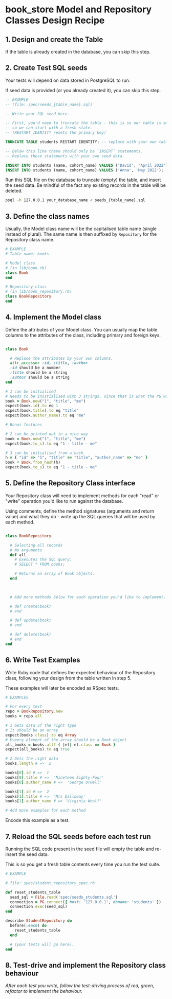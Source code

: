 # book_store Model and Repository Classes Design Recipe

## 1. Design and create the Table

If the table is already created in the database, you can skip this step.

## 2. Create Test SQL seeds

Your tests will depend on data stored in PostgreSQL to run.

If seed data is provided (or you already created it), you can skip this step.

```sql
-- EXAMPLE
-- (file: spec/seeds_{table_name}.sql)

-- Write your SQL seed here. 

-- First, you'd need to truncate the table - this is so our table is emptied between each test run,
-- so we can start with a fresh state.
-- (RESTART IDENTITY resets the primary key)

TRUNCATE TABLE students RESTART IDENTITY; -- replace with your own table name.

-- Below this line there should only be `INSERT` statements.
-- Replace these statements with your own seed data.

INSERT INTO students (name, cohort_name) VALUES ('David', 'April 2022');
INSERT INTO students (name, cohort_name) VALUES ('Anna', 'May 2022');
```

Run this SQL file on the database to truncate (empty) the table, and insert the seed data. Be mindful of the fact any existing records in the table will be deleted.

```bash
psql -h 127.0.0.1 your_database_name < seeds_{table_name}.sql
```

## 3. Define the class names

Usually, the Model class name will be the capitalised table name (single instead of plural). The same name is then suffixed by `Repository` for the Repository class name.

```ruby
# EXAMPLE
# Table name: books

# Model class
# (in lib/book.rb)
class Book
end

# Repository class
# (in lib/book_repository.rb)
class BookRepository
end
```

## 4. Implement the Model class

Define the attributes of your Model class. You can usually map the table columns to the attributes of the class, including primary and foreign keys.

```ruby

class Book

  # Replace the attributes by your own columns.
  attr_accessor :id, :title, :author
  :id should be a number
  :title should be a string
  :author should be a string
end

```

```ruby
# 1 can be initialised
# Needs to be inistialised with 3 strings, since that is what the PG will return
book = Book.new("1", "title", "me")
expect(book.id).to eq 1
expect(book.title).to eq "title"
expect(book.author_name).to eq "me"

# Bonus features

# 2 can be printed out in a nice way
book = Book.new("1", "title", "me")
expect(book.to_s).to eq "1 - title - me"

# 3 can be initialised from a hash
h = { "id" => "1", "title" => "title", "author_name" => "me" }
book = Book.from_hash(h)
expect(book.to_s).to eq "1 - title - me"
```


## 5. Define the Repository Class interface

Your Repository class will need to implement methods for each "read" or "write" operation you'd like to run against the database.

Using comments, define the method signatures (arguments and return value) and what they do - write up the SQL queries that will be used by each method.

```ruby

class BookRepository

  # Selecting all records
  # No arguments
  def all
    # Executes the SQL query:
    # SELECT * FROM books;

    # Returns an array of Book objects.
  end

  

  # Add more methods below for each operation you'd like to implement.

  # def create(book)
  # end

  # def update(book)
  # end

  # def delete(book)
  # end
end
```

## 6. Write Test Examples

Write Ruby code that defines the expected behaviour of the Repository class, following your design from the table written in step 5.

These examples will later be encoded as RSpec tests.

```ruby
# EXAMPLES

# For every test
repo = BookRepository.new
books = repo.all

# 1 Gets data of the right type
# It should be an array
expect(books.class).to eq Array
# Eveery element of the array should be a Book object
all_books = books.all? { |el| el.class == Book }
expect(all_books).to eq true

# 2 Gets the right data
books.length # =>  2

books[0].id # =>  1
books[0].title # =>  'Nineteen Eighty-Four'
books[0].author_name # =>  'George Orwell'

books[1].id # =>  2
books[1].title # =>  'Mrs Dalloway'
books[1].author_name # => 'Virginia Woolf'

# Add more examples for each method
```

Encode this example as a test.

## 7. Reload the SQL seeds before each test run

Running the SQL code present in the seed file will empty the table and re-insert the seed data.

This is so you get a fresh table contents every time you run the test suite.

```ruby
# EXAMPLE

# file: spec/student_repository_spec.rb

def reset_students_table
  seed_sql = File.read('spec/seeds_students.sql')
  connection = PG.connect({ host: '127.0.0.1', dbname: 'students' })
  connection.exec(seed_sql)
end

describe StudentRepository do
  before(:each) do 
    reset_students_table
  end

  # (your tests will go here).
end
```

## 8. Test-drive and implement the Repository class behaviour

_After each test you write, follow the test-driving process of red, green, refactor to implement the behaviour._